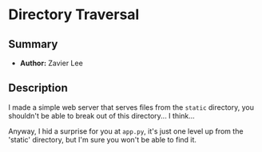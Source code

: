 # Directory Traversal

## Summary
- **Author:** Zavier Lee

## Description
I made a simple web server that serves files from the `static` directory, you shouldn't be able to break out of this directory... I think...

Anyway, I hid a surprise for you at `app.py`, it's just one level up from the 'static' directory, but I'm sure you won't be able to find it.

